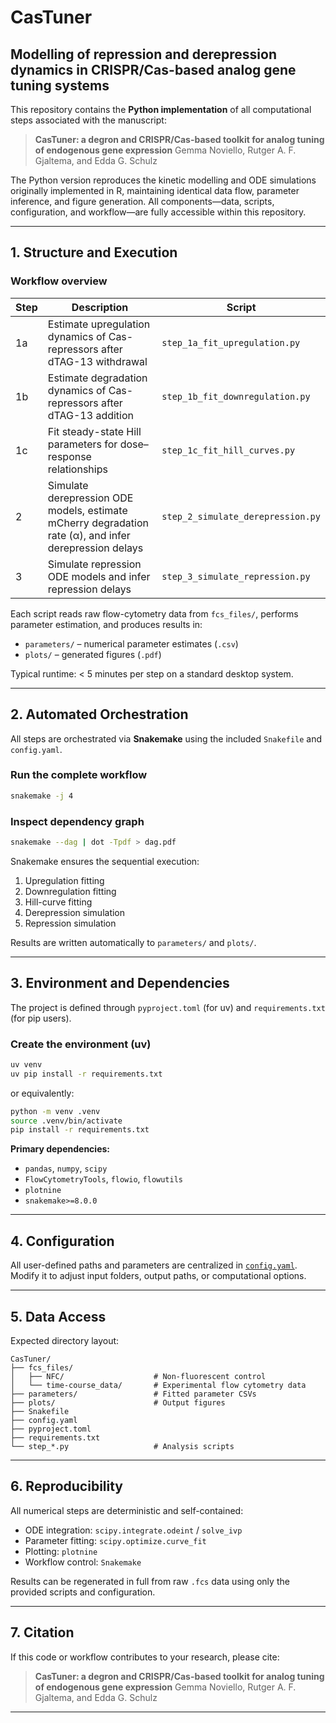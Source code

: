 # CasTuner

## Modelling of repression and derepression dynamics in CRISPR/Cas-based analog gene tuning systems

This repository contains the **Python implementation** of all computational steps associated with the manuscript:

> **CasTuner: a degron and CRISPR/Cas-based toolkit for analog tuning of endogenous gene expression**
> Gemma Noviello, Rutger A. F. Gjaltema, and Edda G. Schulz

The Python version reproduces the kinetic modelling and ODE simulations originally implemented in R, maintaining identical data flow, parameter inference, and figure generation.
All components—data, scripts, configuration, and workflow—are fully accessible within this repository.

---

## 1. Structure and Execution

### Workflow overview

| Step | Description                                                                                            | Script                            |
| ---- | ------------------------------------------------------------------------------------------------------ | --------------------------------- |
| 1a   | Estimate upregulation dynamics of Cas-repressors after dTAG-13 withdrawal                              | `step_1a_fit_upregulation.py`     |
| 1b   | Estimate degradation dynamics of Cas-repressors after dTAG-13 addition                                 | `step_1b_fit_downregulation.py`   |
| 1c   | Fit steady-state Hill parameters for dose–response relationships                                       | `step_1c_fit_hill_curves.py`      |
| 2    | Simulate derepression ODE models, estimate mCherry degradation rate (α), and infer derepression delays | `step_2_simulate_derepression.py` |
| 3    | Simulate repression ODE models and infer repression delays                                             | `step_3_simulate_repression.py`   |

Each script reads raw flow-cytometry data from `fcs_files/`, performs parameter estimation, and produces results in:

* `parameters/` – numerical parameter estimates (`.csv`)
* `plots/` – generated figures (`.pdf`)

Typical runtime: < 5 minutes per step on a standard desktop system.

---

## 2. Automated Orchestration

All steps are orchestrated via **Snakemake** using the included `Snakefile` and `config.yaml`.

### Run the complete workflow

```bash
snakemake -j 4
```

### Inspect dependency graph

```bash
snakemake --dag | dot -Tpdf > dag.pdf
```

Snakemake ensures the sequential execution:

1. Upregulation fitting
2. Downregulation fitting
3. Hill-curve fitting
4. Derepression simulation
5. Repression simulation

Results are written automatically to `parameters/` and `plots/`.

---

## 3. Environment and Dependencies

The project is defined through `pyproject.toml` (for uv) and `requirements.txt` (for pip users).

### Create the environment (uv)

```bash
uv venv
uv pip install -r requirements.txt
```

or equivalently:

```bash
python -m venv .venv
source .venv/bin/activate
pip install -r requirements.txt
```

**Primary dependencies:**

* `pandas`, `numpy`, `scipy`
* `FlowCytometryTools`, `flowio`, `flowutils`
* `plotnine`
* `snakemake>=8.0.0`

---

## 4. Configuration

All user-defined paths and parameters are centralized in [`config.yaml`](./config.yaml).
Modify it to adjust input folders, output paths, or computational options.

---

## 5. Data Access

Expected directory layout:

```
CasTuner/
├── fcs_files/
│   ├── NFC/                    # Non-fluorescent control
│   └── time-course_data/       # Experimental flow cytometry data
├── parameters/                 # Fitted parameter CSVs
├── plots/                      # Output figures
├── Snakefile
├── config.yaml
├── pyproject.toml
├── requirements.txt
└── step_*.py                   # Analysis scripts
```

---

## 6. Reproducibility

All numerical steps are deterministic and self-contained:

* ODE integration: `scipy.integrate.odeint` / `solve_ivp`
* Parameter fitting: `scipy.optimize.curve_fit`
* Plotting: `plotnine`
* Workflow control: `Snakemake`

Results can be regenerated in full from raw `.fcs` data using only the provided scripts and configuration.

---

## 7. Citation

If this code or workflow contributes to your research, please cite:

> **CasTuner: a degron and CRISPR/Cas-based toolkit for analog tuning of endogenous gene expression**
> Gemma Noviello, Rutger A. F. Gjaltema, and Edda G. Schulz

---
